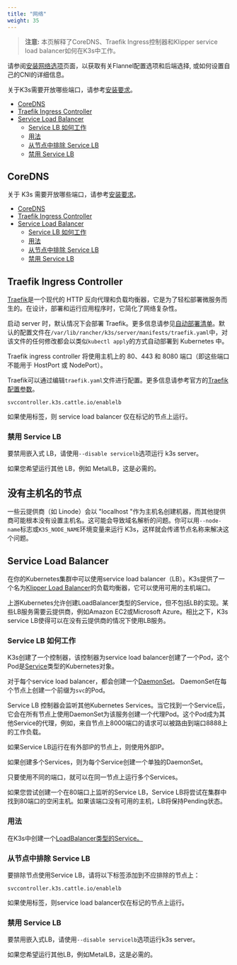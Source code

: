 ```yaml
---
title: "网络"
weight: 35
---
```



>**注意:** 本页解释了CoreDNS、Traefik Ingress控制器和Klipper service load balancer如何在K3s中工作。

请参阅[安装网络选项](/docs/k3s/installation/network-options/_index)页面，以获取有关Flannel配置选项和后端选择, 或如何设置自己的CNI的详细信息。

关于K3s需要开放哪些端口，请参考[安装要求](/docs/k3s/installation/installation-requirements/_index#网络)。

- [CoreDNS](#coredns)
- [Traefik Ingress Controller](#traefik-ingress-controller)
- [Service Load Balancer](#service-load-balancer)
  - [Service LB 如何工作](#service-lb-如何工作)
  - [用法](#用法)
  - [从节点中排除 Service LB](#从节点中排除-service-lb)
  - [禁用 Service LB](#禁用-service-lb)

## CoreDNS

关于 K3s 需要开放哪些端口，请参考[安装要求](/docs/k3s/installation/installation-requirements/_index#网络)。


- [CoreDNS](#coredns)
- [Traefik Ingress Controller](#traefik-ingress-controller)
- [Service Load Balancer](#service-load-balancer)
  - [Service LB 如何工作](#service-lb-如何工作)
  - [用法](#用法)
  - [从节点中排除 Service LB](#从节点中排除-service-lb)
  - [禁用 Service LB](#禁用-service-lb)



## Traefik Ingress Controller

[Traefik](https://traefik.io/)是一个现代的 HTTP 反向代理和负载均衡器，它是为了轻松部署微服务而生的。在设计，部署和运行应用程序时，它简化了网络复杂性。

启动 server 时，默认情况下会部署 Traefik。更多信息请参见[自动部署清单](/docs/k3s/advanced/_index#自动部署清单)。默认的配置文件在`/var/lib/rancher/k3s/server/manifests/traefik.yaml`中，对该文件的任何修改都会以类似`kubectl apply`的方式自动部署到 Kubernetes 中。

Traefik ingress controller 将使用主机上的 80、443 和 8080 端口（即这些端口不能用于 HostPort 或 NodePort）。

Traefik可以通过编辑`traefik.yaml`文件进行配置。更多信息请参考官方的[Traefik配置参数](https://github.com/helm/charts/tree/master/stable/traefik#configuration)。
```
svccontroller.k3s.cattle.io/enablelb
```

如果使用标签，则 service load balancer 仅在标记的节点上运行。

### 禁用 Service LB

要禁用嵌入式 LB，请使用`--disable servicelb`选项运行 k3s server。

如果您希望运行其他 LB，例如 MetalLB，这是必需的。

## 没有主机名的节点

一些云提供商（如 Linode）会以 "localhost "作为主机名创建机器，而其他提供商可能根本没有设置主机名。这可能会导致域名解析的问题。你可以用`--node-name`标志或`K3S_NODE_NAME`环境变量来运行 K3s，这样就会传递节点名称来解决这个问题。
## Service Load Balancer

在你的Kubernetes集群中可以使用service load balancer（LB）。K3s提供了一个名为[Klipper Load Balancer](https://github.com/rancher/klipper-lb)的负载均衡器，它可以使用可用的主机端口。

上游Kubernetes允许创建LoadBalancer类型的Service，但不包括LB的实现。某些LB服务需要云提供商，例如Amazon EC2或Microsoft Azure。相比之下，K3s service LB使得可以在没有云提供商的情况下使用LB服务。

### Service LB 如何工作

K3s创建了一个控制器，该控制器为service load balancer创建了一个Pod，这个Pod是[Service](https://kubernetes.io/docs/concepts/services-networking/service/)类型的Kubernetes对象。

对于每个service load balancer，都会创建一个[DaemonSet](https://kubernetes.io/docs/concepts/workloads/controllers/daemonset/)。 DaemonSet在每个节点上创建一个前缀为`svc`的Pod。

Service LB 控制器会监听其他Kubernetes Services。当它找到一个Service后，它会在所有节点上使用DaemonSet为该服务创建一个代理Pod。这个Pod成为其他Service的代理，例如，来自节点上8000端口的请求可以被路由到端口8888上的工作负载。

如果Service LB运行在有外部IP的节点上，则使用外部IP。

如果创建多个Services，则为每个Service创建一个单独的DaemonSet。

只要使用不同的端口，就可以在同一节点上运行多个Services。

如果您尝试创建一个在80端口上监听的Service LB，Service LB将尝试在集群中找到80端口的空闲主机。如果该端口没有可用的主机，LB将保持Pending状态。

### 用法

在K3s中创建一个[LoadBalancer类型的Service。](https://kubernetes.io/docs/concepts/services-networking/service/#loadbalancer)

### 从节点中排除 Service LB

要排除节点使用Service LB，请将以下标签添加到不应排除的节点上：

```
svccontroller.k3s.cattle.io/enablelb
```

如果使用标签，则service load balancer仅在标记的节点上运行。

### 禁用 Service LB

要禁用嵌入式LB，请使用`--disable servicelb`选项运行k3s server。

如果您希望运行其他LB，例如MetalLB，这是必需的。

